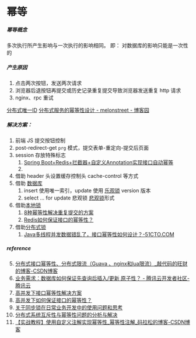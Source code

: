 # 幂等
##### 幂等概念
多次执行所产生影响与一次执行的影响相同。
即：
对数据库的影响只能是一次性的
##### 产生原因
1. 点击两次按钮，发送两次请求
2. 浏览器后退按钮再提交或历史记录重复提交导致浏览器发送重复 http 请求
3. nginx、rpc 重试

[分布式唯一ID](分布式唯一ID.md)
[分布式服务的幂等性设计 - melonstreet - 博客园](https://www.cnblogs.com/QG-whz/p/10372458.html)
##### 解决方案：
1. 前端 JS 提交按钮控制
2. post-redirect-get `prg` 模式，提交表单-重定向-提交后页面
3. session 存放特殊标志
	1. [Spring Boot+Redis+拦截器+自定义Annotation实现接口自动幂等](https://mp.weixin.qq.com/s?__biz=MzAxNjk4ODE4OQ==&mid=2247488868&idx=2&sn=16bfa4a8006473bc650a76b63d7bfd06)
	2. 
4. 借助 header 头设置缓存控制头 cache-control 等方式
5. 借助 [数据库](Mysql锁.md)
	1. insert 使用唯一索引，update 使用 [乐观锁](Mysql锁.md#乐观锁：) version 版本
	2. select ... for update 悲观锁 [悲观锁](Mysql锁.md#悲观锁：)形式
6. 借助[本地锁](Java锁.md)
	1. [8种幂等性解决重复提交的方案](https://mp.weixin.qq.com/s?__biz=MzAxMjEwMzQ5MA==&mid=2448890413&idx=1&sn=762406328387dab7e457e5b18c320436)
	2. [Redis如何保证接口的幂等性？](https://mp.weixin.qq.com/s?__biz=MzIxMjE5MTE1Nw==&mid=2653199074&idx=2&sn=2c20385b975f90da79de0cba17bec71c)
7. 借助[分布式锁](分布式锁.md)
	1. [Java多线程并发数据错乱了，接口幂等性如何设计？-51CTO.COM](https://www.51cto.com/article/704511.html)

##### reference
5. [分布式接口幂等性、分布式限流（Guava 、nginx和lua限流）_敲代码的旺财的博客-CSDN博客](https://blog.csdn.net/qq_34886352/article/details/104694550)
7. [业务需求：数据库如何保证先查询后插入/更新 原子性？ - 腾讯云开发者社区-腾讯云](https://cloud.tencent.com/developer/article/1531469)
8. [高并发下接口幂等性解决方案](https://www.cnblogs.com/linjiqin/p/9678022.html)
9. [高并发下如何保证接口的幂等性？](https://juejin.cn/post/6944559294939398158)
10. [关于同步锁在日常业务开发中的使用问题和思考](https://juejin.cn/post/6981818277064343566)
11. [分布式系统互斥性与幂等性问题的分析与解决](https://tech.meituan.com/2016/09/29/distributed-system-mutually-exclusive-idempotence-cerberus-gtis.html)
12. [【实战教程】使用自定义注解实现幂等性\_幂等性注解\_码拉松的博客-CSDN博客](https://blog.csdn.net/CSDN_WYL2016/article/details/122993086)


